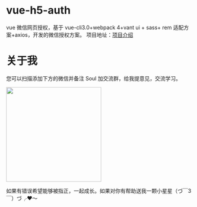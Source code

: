 # vue-h5-auth

vue 微信网页授权，基于 vue-cli3.0+webpack 4+vant ui + sass+ rem 适配方案+axios，开发的微信授权方案。
项目地址：[项目介绍](https://juejin.im/post/5d0361e66fb9a07f0052d7e7)

# 关于我

您可以扫描添加下方的微信并备注 Soul 加交流群，给我提意见，交流学习。

<p>
  <img src="https://tweapp.top1buyer.com/mine.jpg" width="256" style="display:inline;">
</p>
 
如果有错误希望能够被指正，一起成长。如果对你有帮助送我一颗小星星（づ￣3￣）づ╭❤～
